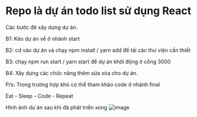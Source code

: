 # Repo là dự án todo list sử dụng React
Các bước đê xây dựng dự án.

B1: Kéo dự án về ở nhánh start 

B2: cd vào dự án và chạy npm install / yarn add để tải các thư viện cần thiết

B3: chạy npm run start / yarn start để dự án khởi động ở cổng 3000

B4: Xây dựng các chức năng thêm sửa xóa cho dự án.

P/s: Trong trương hợp khó có thể tham khảo code ở nhánh final

  Eat - Sleep - Code - Repeat

Hình ảnh dự án sau khi đã phát triển xong
![image](https://user-images.githubusercontent.com/56016006/197488969-a1c6ac67-36cc-411b-b30c-1efc12242c53.png)
